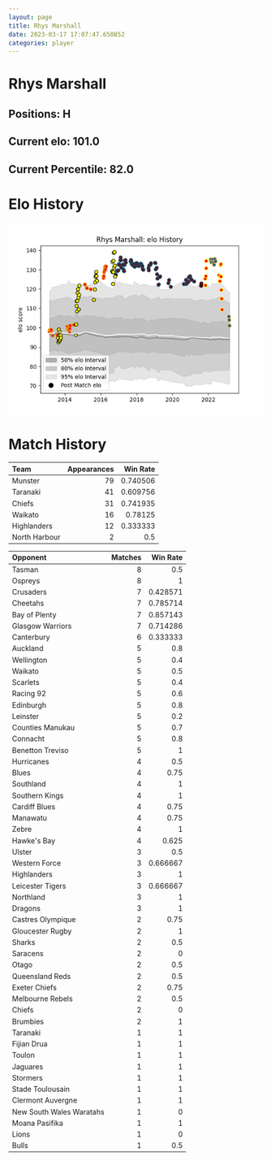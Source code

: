 ```yaml
---  
layout: page  
title: Rhys Marshall  
date: 2023-03-17 17:07:47.650852  
categories: player  
---
```

# Rhys Marshall

## Positions: H

## Current elo: 101.0

## Current Percentile: 82.0

# Elo History


![elo history](history_RhysMarshall.png)
# Match History


| Team          |   Appearances |   Win Rate |
|:--------------|--------------:|-----------:|
| Munster       |            79 |   0.740506 |
| Taranaki      |            41 |   0.609756 |
| Chiefs        |            31 |   0.741935 |
| Waikato       |            16 |   0.78125  |
| Highlanders   |            12 |   0.333333 |
| North Harbour |             2 |   0.5      |

| Opponent                 |   Matches |   Win Rate |
|:-------------------------|----------:|-----------:|
| Tasman                   |         8 |   0.5      |
| Ospreys                  |         8 |   1        |
| Crusaders                |         7 |   0.428571 |
| Cheetahs                 |         7 |   0.785714 |
| Bay of Plenty            |         7 |   0.857143 |
| Glasgow Warriors         |         7 |   0.714286 |
| Canterbury               |         6 |   0.333333 |
| Auckland                 |         5 |   0.8      |
| Wellington               |         5 |   0.4      |
| Waikato                  |         5 |   0.5      |
| Scarlets                 |         5 |   0.4      |
| Racing 92                |         5 |   0.6      |
| Edinburgh                |         5 |   0.8      |
| Leinster                 |         5 |   0.2      |
| Counties Manukau         |         5 |   0.7      |
| Connacht                 |         5 |   0.8      |
| Benetton Treviso         |         5 |   1        |
| Hurricanes               |         4 |   0.5      |
| Blues                    |         4 |   0.75     |
| Southland                |         4 |   1        |
| Southern Kings           |         4 |   1        |
| Cardiff Blues            |         4 |   0.75     |
| Manawatu                 |         4 |   0.75     |
| Zebre                    |         4 |   1        |
| Hawke's Bay              |         4 |   0.625    |
| Ulster                   |         3 |   0.5      |
| Western Force            |         3 |   0.666667 |
| Highlanders              |         3 |   1        |
| Leicester Tigers         |         3 |   0.666667 |
| Northland                |         3 |   1        |
| Dragons                  |         3 |   1        |
| Castres Olympique        |         2 |   0.75     |
| Gloucester Rugby         |         2 |   1        |
| Sharks                   |         2 |   0.5      |
| Saracens                 |         2 |   0        |
| Otago                    |         2 |   0.5      |
| Queensland Reds          |         2 |   0.5      |
| Exeter Chiefs            |         2 |   0.75     |
| Melbourne Rebels         |         2 |   0.5      |
| Chiefs                   |         2 |   0        |
| Brumbies                 |         2 |   1        |
| Taranaki                 |         1 |   1        |
| Fijian Drua              |         1 |   1        |
| Toulon                   |         1 |   1        |
| Jaguares                 |         1 |   1        |
| Stormers                 |         1 |   1        |
| Stade Toulousain         |         1 |   1        |
| Clermont Auvergne        |         1 |   1        |
| New South Wales Waratahs |         1 |   0        |
| Moana Pasifika           |         1 |   1        |
| Lions                    |         1 |   0        |
| Bulls                    |         1 |   0.5      |